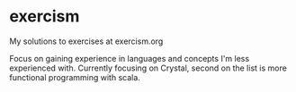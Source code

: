 # exercism
My solutions to exercises at exercism.org

Focus on gaining experience in languages and concepts I'm less experienced with.
Currently focusing on Crystal, second on the list is more functional programming with scala.
